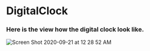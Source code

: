 # DigitalClock
### Here is the view how the digital clock look like.
![Screen Shot 2020-09-21 at 12 28 52 AM](https://user-images.githubusercontent.com/42384464/93719642-936e3080-fba1-11ea-9519-fdcf396fe367.png)
